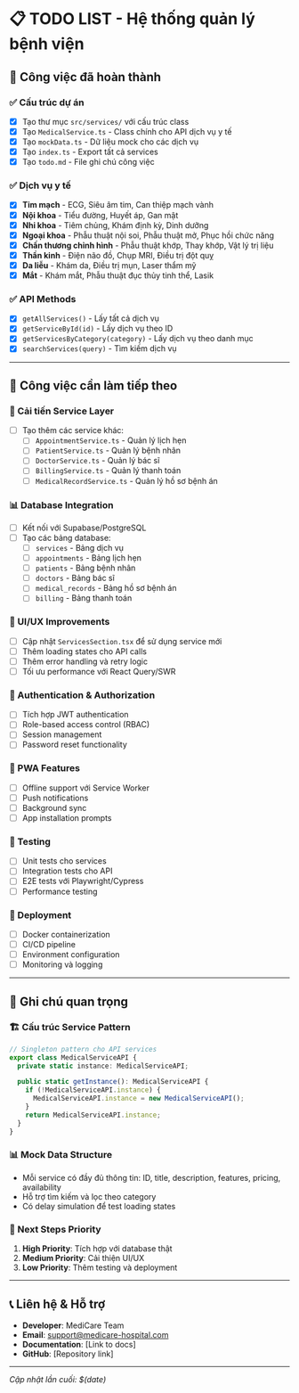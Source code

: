 # 📋 TODO LIST - Hệ thống quản lý bệnh viện

## 🎯 Công việc đã hoàn thành

### ✅ Cấu trúc dự án

- [x] Tạo thư mục `src/services/` với cấu trúc class
- [x] Tạo `MedicalService.ts` - Class chính cho API dịch vụ y tế
- [x] Tạo `mockData.ts` - Dữ liệu mock cho các dịch vụ
- [x] Tạo `index.ts` - Export tất cả services
- [x] Tạo `todo.md` - File ghi chú công việc

### ✅ Dịch vụ y tế

- [x] **Tim mạch** - ECG, Siêu âm tim, Can thiệp mạch vành
- [x] **Nội khoa** - Tiểu đường, Huyết áp, Gan mật
- [x] **Nhi khoa** - Tiêm chủng, Khám định kỳ, Dinh dưỡng
- [x] **Ngoại khoa** - Phẫu thuật nội soi, Phẫu thuật mở, Phục hồi chức năng
- [x] **Chấn thương chỉnh hình** - Phẫu thuật khớp, Thay khớp, Vật lý trị liệu
- [x] **Thần kinh** - Điện não đồ, Chụp MRI, Điều trị đột quỵ
- [x] **Da liễu** - Khám da, Điều trị mụn, Laser thẩm mỹ
- [x] **Mắt** - Khám mắt, Phẫu thuật đục thủy tinh thể, Lasik

### ✅ API Methods

- [x] `getAllServices()` - Lấy tất cả dịch vụ
- [x] `getServiceById(id)` - Lấy dịch vụ theo ID
- [x] `getServicesByCategory(category)` - Lấy dịch vụ theo danh mục
- [x] `searchServices(query)` - Tìm kiếm dịch vụ

---

## 🚀 Công việc cần làm tiếp theo

### 🔧 Cải tiến Service Layer

- [ ] Tạo thêm các service khác:
  - [ ] `AppointmentService.ts` - Quản lý lịch hẹn
  - [ ] `PatientService.ts` - Quản lý bệnh nhân
  - [ ] `DoctorService.ts` - Quản lý bác sĩ
  - [ ] `BillingService.ts` - Quản lý thanh toán
  - [ ] `MedicalRecordService.ts` - Quản lý hồ sơ bệnh án

### 📊 Database Integration

- [ ] Kết nối với Supabase/PostgreSQL
- [ ] Tạo các bảng database:
  - [ ] `services` - Bảng dịch vụ
  - [ ] `appointments` - Bảng lịch hẹn
  - [ ] `patients` - Bảng bệnh nhân
  - [ ] `doctors` - Bảng bác sĩ
  - [ ] `medical_records` - Bảng hồ sơ bệnh án
  - [ ] `billing` - Bảng thanh toán

### 🎨 UI/UX Improvements

- [ ] Cập nhật `ServicesSection.tsx` để sử dụng service mới
- [ ] Thêm loading states cho API calls
- [ ] Thêm error handling và retry logic
- [ ] Tối ưu performance với React Query/SWR

### 🔐 Authentication & Authorization

- [ ] Tích hợp JWT authentication
- [ ] Role-based access control (RBAC)
- [ ] Session management
- [ ] Password reset functionality

### 📱 PWA Features

- [ ] Offline support với Service Worker
- [ ] Push notifications
- [ ] Background sync
- [ ] App installation prompts

### 🧪 Testing

- [ ] Unit tests cho services
- [ ] Integration tests cho API
- [ ] E2E tests với Playwright/Cypress
- [ ] Performance testing

### 🚀 Deployment

- [ ] Docker containerization
- [ ] CI/CD pipeline
- [ ] Environment configuration
- [ ] Monitoring và logging

---

## 📝 Ghi chú quan trọng

### 🏗️ Cấu trúc Service Pattern

```typescript
// Singleton pattern cho API services
export class MedicalServiceAPI {
  private static instance: MedicalServiceAPI;

  public static getInstance(): MedicalServiceAPI {
    if (!MedicalServiceAPI.instance) {
      MedicalServiceAPI.instance = new MedicalServiceAPI();
    }
    return MedicalServiceAPI.instance;
  }
}
```

### 📊 Mock Data Structure

- Mỗi service có đầy đủ thông tin: ID, title, description, features, pricing, availability
- Hỗ trợ tìm kiếm và lọc theo category
- Có delay simulation để test loading states

### 🎯 Next Steps Priority

1. **High Priority**: Tích hợp với database thật
2. **Medium Priority**: Cải thiện UI/UX
3. **Low Priority**: Thêm testing và deployment

---

## 📞 Liên hệ & Hỗ trợ

- **Developer**: MediCare Team
- **Email**: support@medicare-hospital.com
- **Documentation**: [Link to docs]
- **GitHub**: [Repository link]

---

_Cập nhật lần cuối: $(date)_
